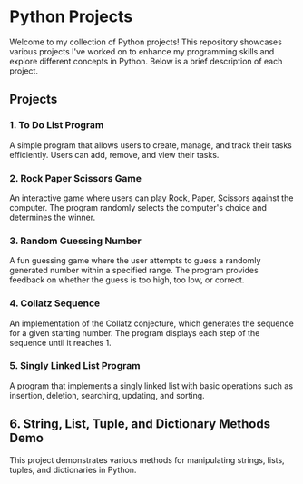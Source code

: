 # Python Projects

Welcome to my collection of Python projects! This repository showcases various projects I've worked on to enhance my programming skills and explore different concepts in Python. Below is a brief description of each project.

## Projects

### 1. To Do List Program
A simple program that allows users to create, manage, and track their tasks efficiently. Users can add, remove, and view their tasks.

### 2. Rock Paper Scissors Game
An interactive game where users can play Rock, Paper, Scissors against the computer. The program randomly selects the computer's choice and determines the winner.

### 3. Random Guessing Number
A fun guessing game where the user attempts to guess a randomly generated number within a specified range. The program provides feedback on whether the guess is too high, too low, or correct.

### 4. Collatz Sequence
An implementation of the Collatz conjecture, which generates the sequence for a given starting number. The program displays each step of the sequence until it reaches 1.

### 5. Singly Linked List Program
A program that implements a singly linked list with basic operations such as insertion, deletion, searching, updating, and sorting.

## 6. String, List, Tuple, and Dictionary Methods Demo
This project demonstrates various methods for manipulating strings, lists, tuples, and dictionaries in Python.

